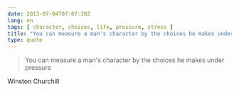 ```yaml
---
date: 2013-07-04T07:07:28Z
lang: en
tags: [ character, choices, life, pressure, stress ]
title: "You can measure a man's character by the choices he makes under"
type: quote
---
```


> You can measure a man's character by the choices he makes under
> pressure

Winston Churchill

